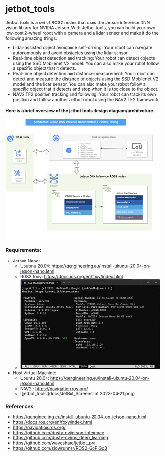 # jetbot_tools
Jetbot tools is a set of ROS2 nodes that uses the Jetson inference DNN vision library for NVIDIA Jetson. With Jetbot tools, you can build your own low-cost 2-wheel robot with a camera and a lidar sensor and make it do the following amazing things:

- Lidar-assisted object avoidance self-driving: Your robot can navigate autonomously and avoid obstacles using the lidar sensor.
- Real-time object detection and tracking: Your robot can detect objects using the SSD Mobilenet V2 model. You can also make your robot follow a specific object that it detects.
- Real-time object detection and distance measurement: Your robot can detect and measure the distance of objects using the SSD Mobilenet V2 model and the lidar sensor. You can also make your robot follow a specific object that it detects and stop when it is too close to the object.
- NAV2 TF2 position tracking and following: Your robot can track its own position and follow another Jetbot robot using the NAV2 TF2 framework.

#### Here is a brief overview of the jetbot tools design diagram/architecture.
![jetbot_tools](docs/JetBot_tool_design.png)

### Requirements:
- Jetson Nano:
  - Ububnu 20.04: https://qengineering.eu/install-ubuntu-20.04-on-jetson-nano.html
  - ROS2 foxy: https://docs.ros.org/en/foxy/index.html
  - ![jetbot_tools](docs/Ubuntu_20_04_JTOP.jpg)
- Host Virtual Machine:
  - Ubuntu 20.04: https://qengineering.eu/install-ubuntu-20.04-on-jetson-nano.html
  - NAV2 : https://navigation.ros.org/
  - ![jetbot_tools](docs/JetBot_Screenshot 2023-04-21.png)
### References
- https://qengineering.eu/install-ubuntu-20.04-on-jetson-nano.html
- https://docs.ros.org/en/foxy/index.html
- https://navigation.ros.org/
- https://github.com/dusty-nv/jetson-inference
- https://github.com/dusty-nv/ros_deep_learning
- https://github.com/waveshare/jetbot_pro
- https://github.com/slowrunner/ROS2-GoPiGo3
